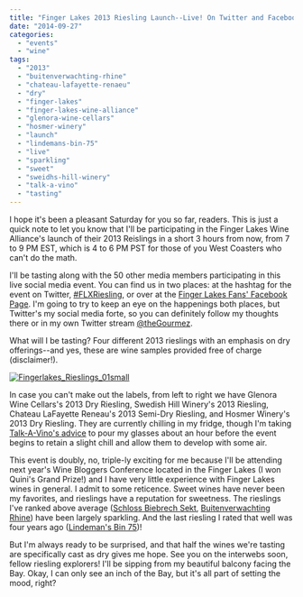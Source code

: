 ```yaml
---
title: "Finger Lakes 2013 Riesling Launch--Live! On Twitter and Facebook"
date: "2014-09-27"
categories: 
  - "events"
  - "wine"
tags: 
  - "2013"
  - "buitenverwachting-rhine"
  - "chateau-lafayette-renaeu"
  - "dry"
  - "finger-lakes"
  - "finger-lakes-wine-alliance"
  - "glenora-wine-cellars"
  - "hosmer-winery"
  - "launch"
  - "lindemans-bin-75"
  - "live"
  - "sparkling"
  - "sweet"
  - "sweidhs-hill-winery"
  - "talk-a-vino"
  - "tasting"
---
```


I hope it's been a pleasant Saturday for you so far, readers. This is just a quick note to let you know that I'll be participating in the Finger Lakes Wine Alliance's launch of their 2013 Reislings in a short 3 hours from now, from 7 to 9 PM EST, which is 4 to 6 PM PST for those of you West Coasters who can't do the math.

I'll be tasting along with the 50 other media members participating in this live social media event. You can find us in two places: at the hashtag for the event on Twitter, [#FLXRiesling](https://twitter.com/hashtag/flxriesling?f=realtime "Twitter link"), or over at the [Finger Lakes Fans' Facebook Page](https://www.facebook.com/fingerlakeswine "Finger Lakes Fans"). I'm going to try to keep an eye on the happenings both places, but Twitter's my social media forte, so you can definitely follow my thoughts there or in my own Twitter stream [@theGourmez](https://twitter.com/thegourmez "My Twitter stream").

What will I be tasting? Four different 2013 rieslings with an emphasis on dry offerings--and yes, these are wine samples provided free of charge (disclaimer!).

[![Fingerlakes_Rieslings_01small](http://s3.amazonaws.com/thegourmez-wpmedia/2014/09/Fingerlakes_Rieslings_01small.jpg)](http://www.thegourmez.com/2014/09/finger-lakes-20013-riesling-launch-live-on-twitter-and-facebook/fingerlakes_rieslings_01small/)

In case you can't make out the labels, from left to right we have Glenora Wine Cellars's 2013 Dry Riesling, Swedish Hill Winery's 2013 Riesling, Chateau LaFayette Reneau's 2013 Semi-Dry Riesling, and Hosmer Winery's 2013 Dry Riesling. They are currently chilling in my fridge, though I'm taking [Talk-A-Vino's advice](http://talk-a-vino.com/2014/09/16/riesling-oh-riesling-finger-lakes-riesling-deep-immersion-with-winechat/ "Talk-A-Vino on Rieslings.") to pour my glasses about an hour before the event begins to retain a slight chill and allow them to develop with some air.

This event is doubly, no, triple-ly exciting for me because I'll be attending next year's Wine Bloggers Conference located in the Finger Lakes (I won Quini's Grand Prize!) and I have very little experience with Finger Lakes wines in general. I admit to some reticence. Sweet wines have never been my favorites, and rieslings have a reputation for sweetness. The rieslings I've ranked above average ([Schloss Biebrech Sekt](http://www.thegourmez.com/2009/11/schloss-biebrech-sekt-wine-review/ "A sparkling riesling from Germany"), [Buitenverwachting Rhine](http://www.thegourmez.com/2010/03/buitenverwachting-rhine-riesling-2008-wine-review/ "A Sparkling Riesling from South Africa")) have been largely sparkling. And the last riesling I rated that well was four years ago ([Lindeman's Bin 75](http://www.thegourmez.com/2010/01/lindemans-bin-75-riesling-2008-wine-review/ "Wine Review"))!

But I'm always ready to be surprised, and that half the wines we're tasting are specifically cast as dry gives me hope. See you on the interwebs soon, fellow riesling explorers! I'll be sipping from my beautiful balcony facing the Bay. Okay, I can only see an inch of the Bay, but it's all part of setting the mood, right?
